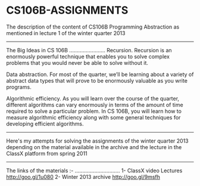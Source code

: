 CS106B-ASSIGNMENTS
==================
The description of the content of CS106B Programming Abstraction as mentioned
in lecture 1 of the winter quarter 2013 


-----------------------------------------------
The Big Ideas in CS 106B
........................
Recursion.
  Recursion is an enormously powerful technique that enables you to solve
  complex problems that you would never be able to solve without it. 

Data abstraction.
  For most of the quarter, we’ll be learning about a variety of abstract 
  data types that will prove to be enormously valuable as you write programs.

Algorithmic efficiency.
  As you will learn over the course of the quarter, different algorithms 
  can vary enormously in terms of the amount of time required to solve a
  particular problem.  In CS 106B, you will learn how to measure algorithmic
  efficiency along with some general techniques for developing efficient
  algorithms.
  
-------------------------------------------------

Here's my attempts for solving the assignments of the winter quarter 2013
depending on the material available in the archive and the lecture in the 
ClassX platform from spring 2011 





-----------------------------------------------
The links of the materials :-
..............................
1- ClassX video Lectures http://goo.gl/1u080
2- Winter 2013 archive http://goo.gl/9msfh
